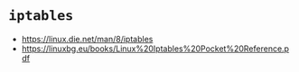 # `iptables`
* https://linux.die.net/man/8/iptables
* https://linuxbg.eu/books/Linux%20Iptables%20Pocket%20Reference.pdf
